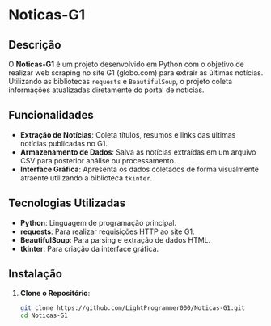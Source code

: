 # Noticas-G1

## Descrição

O **Noticas-G1** é um projeto desenvolvido em Python com o objetivo de realizar web scraping no site G1 (globo.com) para extrair as últimas notícias. Utilizando as bibliotecas `requests` e `BeautifulSoup`, o projeto coleta informações atualizadas diretamente do portal de notícias.

## Funcionalidades

- **Extração de Notícias**: Coleta títulos, resumos e links das últimas notícias publicadas no G1.
- **Armazenamento de Dados**: Salva as notícias extraídas em um arquivo CSV para posterior análise ou processamento.
- **Interface Gráfica**: Apresenta os dados coletados de forma visualmente atraente utilizando a biblioteca `tkinter`.

## Tecnologias Utilizadas

- **Python**: Linguagem de programação principal.
- **requests**: Para realizar requisições HTTP ao site G1.
- **BeautifulSoup**: Para parsing e extração de dados HTML.
- **tkinter**: Para criação da interface gráfica.

## Instalação

1. **Clone o Repositório**:

   ```bash
   git clone https://github.com/LightProgrammer000/Noticas-G1.git
   cd Noticas-G1
